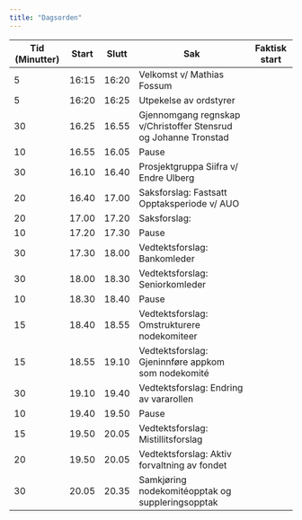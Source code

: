 ```yaml
---
title: "Dagsorden"
---
```


|  Tid (Minutter) | Start   | Slutt   | Sak   | Faktisk start   |
|---|---|---|---|---|
| 5| 16:15| 16:20| Velkomst v/ Mathias Fossum ||
| 5| 16:20| 16:25| Utpekelse av ordstyrer ||
| 30  | 16.25  | 16.55 | Gjennomgang regnskap v/Christoffer Stensrud og Johanne Tronstad  ||
| 10  | 16.55  | 16.05 | Pause  |  |
| 30 | 16.10 | 16.40 | Prosjektgruppa Siifra v/ Endre Ulberg ||
| 20 | 16.40 | 17.00 | Saksforslag: Fastsatt Opptaksperiode v/ AUO||
| 20 | 17.00 | 17.20 | Saksforslag:  ||
| 10  | 17.20  | 17.30 | Pause  |  |
| 30 | 17.30 |18.00| Vedtektsforslag: Bankomleder ||
| 30 | 18.00 |18.30| Vedtektsforslag: Seniorkomleder ||
| 10 | 18.30  | 18.40 | Pause  |  |
| 15 | 18.40 | 18.55 | Vedtektsforslag: Omstrukturere nodekomiteer ||
| 15 | 18.55 | 19.10 | Vedtektsforslag: Gjeninnføre appkom som nodekomité  ||
| 30 | 19.10 | 19.40 | Vedtektsforslag: Endring av vararollen ||
| 10 | 19.40  | 19.50 | Pause  |  |
| 15 | 19.50 | 20.05 | Vedtektsforslag: Mistillitsforslag ||
| 20 | 19.50 | 20.05 | Vedtektsforslag: Aktiv forvaltning av fondet ||
| 30 | 20.05 | 20.35 | Samkjøring nodekomitéopptak og suppleringsopptak ||